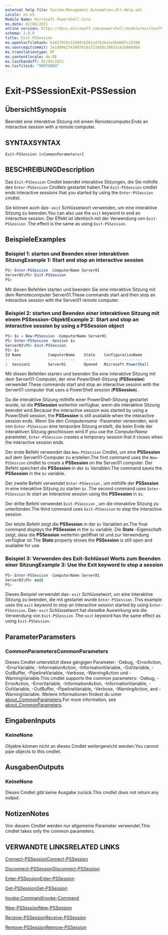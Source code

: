 ```yaml
---
external help file: System.Management.Automation.dll-Help.xml
Locale: en-US
Module Name: Microsoft.PowerShell.Core
ms.date: 02/08/2021
online version: https://docs.microsoft.com/powershell/module/microsoft.powershell.core/exit-pssession?view=powershell-7.2&WT.mc_id=ps-gethelp
schema: 2.0.0
title: Exit-PSSession
ms.openlocfilehash: b1827929c53560cb261cd7b3ba1e5bd407c25700
ms.sourcegitcommit: 3a1d80e27438976101f216b8c3d623c61b868db8
ms.translationtype: MT
ms.contentlocale: de-DE
ms.lasthandoff: 02/09/2021
ms.locfileid: "99975089"
---
```

# <span data-ttu-id="080c8-102">Exit-PSSession</span><span class="sxs-lookup"><span data-stu-id="080c8-102">Exit-PSSession</span></span>

## <span data-ttu-id="080c8-103">Übersicht</span><span class="sxs-lookup"><span data-stu-id="080c8-103">Synopsis</span></span>
<span data-ttu-id="080c8-104">Beendet eine interaktive Sitzung mit einem Remotecomputer.</span><span class="sxs-lookup"><span data-stu-id="080c8-104">Ends an interactive session with a remote computer.</span></span>

## <span data-ttu-id="080c8-105">SYNTAX</span><span class="sxs-lookup"><span data-stu-id="080c8-105">SYNTAX</span></span>

```
Exit-PSSession [<CommonParameters>]
```

## <span data-ttu-id="080c8-106">BESCHREIBUNG</span><span class="sxs-lookup"><span data-stu-id="080c8-106">Description</span></span>

<span data-ttu-id="080c8-107">Das `Exit-PSSession` Cmdlet beendet interaktive Sitzungen, die Sie mithilfe des `Enter-PSSession` Cmdlets gestartet haben.</span><span class="sxs-lookup"><span data-stu-id="080c8-107">The `Exit-PSSession` cmdlet ends interactive sessions that you started by using the `Enter-PSSession` cmdlet.</span></span>

<span data-ttu-id="080c8-108">Sie können auch das- `exit` Schlüsselwort verwenden, um eine interaktive Sitzung zu beenden.</span><span class="sxs-lookup"><span data-stu-id="080c8-108">You can also use the `exit` keyword to end an interactive session.</span></span> <span data-ttu-id="080c8-109">Der Effekt ist identisch mit der Verwendung von `Exit-PSSession` .</span><span class="sxs-lookup"><span data-stu-id="080c8-109">The effect is the same as using `Exit-PSSession`.</span></span>

## <span data-ttu-id="080c8-110">Beispiele</span><span class="sxs-lookup"><span data-stu-id="080c8-110">Examples</span></span>

### <span data-ttu-id="080c8-111">Beispiel 1: starten und Beenden einer interaktiven Sitzung</span><span class="sxs-lookup"><span data-stu-id="080c8-111">Example 1: Start and stop an interactive session</span></span>

```powershell
PS> Enter-PSSession -ComputerName Server01
Server01\PS> Exit-PSSession
PS>
```

<span data-ttu-id="080c8-112">Mit diesen Befehlen starten und beenden Sie eine interaktive Sitzung mit dem Remotecomputer Server01.</span><span class="sxs-lookup"><span data-stu-id="080c8-112">These commands start and then stop an interactive session with the Server01 remote computer.</span></span>

### <span data-ttu-id="080c8-113">Beispiel 2: starten und Beenden einer interaktiven Sitzung mit einem PSSession-Objekt</span><span class="sxs-lookup"><span data-stu-id="080c8-113">Example 2: Start and stop an interactive session by using a PSSession object</span></span>

```powershell
PS> $s = New-PSSession -ComputerName Server01
PS> Enter-PSSession -Session $s
Server01\PS> Exit-PSSession
PS> $s
Id Name            ComputerName    State    ConfigurationName
-- ----            ------------    -----    -----------------
1  Session1        Server01        Opened   Microsoft.PowerShell
```

<span data-ttu-id="080c8-114">Mit diesen Befehlen starten und beenden Sie eine interaktive Sitzung mit dem Server01-Computer, der eine PowerShell-Sitzung (**PSSession**) verwendet.</span><span class="sxs-lookup"><span data-stu-id="080c8-114">These commands start and stop an interactive session with the Server01 computer that uses a PowerShell session (**PSSession**).</span></span>

<span data-ttu-id="080c8-115">Da die interaktive Sitzung mithilfe einer PowerShell-Sitzung gestartet wurde, ist die **PSSession** weiterhin verfügbar, wenn die interaktive Sitzung beendet wird.</span><span class="sxs-lookup"><span data-stu-id="080c8-115">Because the interactive session was started by using a PowerShell session, the **PSSession** is still available when the interactive session ends.</span></span> <span data-ttu-id="080c8-116">Wenn Sie den _Computername_ -Parameter verwenden, wird von `Enter-PSSession` eine temporäre Sitzung erstellt, die beim Ende der interaktiven Sitzung geschlossen wird.</span><span class="sxs-lookup"><span data-stu-id="080c8-116">If you use the _ComputerName_ parameter, `Enter-PSSession` creates a temporary session that it closes when the interactive session ends.</span></span>

<span data-ttu-id="080c8-117">Der erste Befehl verwendet das `New-PSSession` Cmdlet, um eine **PSSession** auf dem Server01-Computer zu erstellen.</span><span class="sxs-lookup"><span data-stu-id="080c8-117">The first command uses the `New-PSSession` cmdlet to create a **PSSession** on the Server01 computer.</span></span> <span data-ttu-id="080c8-118">Der Befehl speichert die **PSSession** in der `$s` Variablen.</span><span class="sxs-lookup"><span data-stu-id="080c8-118">The command saves the **PSSession** in the `$s` variable.</span></span>

<span data-ttu-id="080c8-119">Der zweite Befehl verwendet `Enter-PSSession` , um mithilfe der **PSSession** in eine interaktive Sitzung zu starten `$s` .</span><span class="sxs-lookup"><span data-stu-id="080c8-119">The second command uses `Enter-PSSession` to start an interactive session using the **PSSession** in `$s`.</span></span>

<span data-ttu-id="080c8-120">Der dritte Befehl verwendet `Exit-PSSession` , um die interaktive Sitzung zu unterbinden.</span><span class="sxs-lookup"><span data-stu-id="080c8-120">The third command uses `Exit-PSSession` to stop the interactive session.</span></span>

<span data-ttu-id="080c8-121">Der letzte Befehl zeigt die **PSSession** in der `$s` Variablen an.</span><span class="sxs-lookup"><span data-stu-id="080c8-121">The final command displays the **PSSession** in the `$s` variable.</span></span> <span data-ttu-id="080c8-122">Die **State** -Eigenschaft zeigt, dass die **PSSession** weiterhin geöffnet ist und zur Verwendung verfügbar ist.</span><span class="sxs-lookup"><span data-stu-id="080c8-122">The **State** property shows the **PSSession** is still open and available for use.</span></span>

### <span data-ttu-id="080c8-123">Beispiel 3: Verwenden des Exit-Schlüssel Worts zum Beenden einer Sitzung</span><span class="sxs-lookup"><span data-stu-id="080c8-123">Example 3: Use the Exit keyword to stop a session</span></span>

```powershell
PS> Enter-PSSession -ComputerName Server01
Server01\PS> exit
PS>
```

<span data-ttu-id="080c8-124">Dieses Beispiel verwendet das- `exit` Schlüsselwort, um eine interaktive Sitzung zu beenden, die mit gestartet wurde `Enter-PSSession` .</span><span class="sxs-lookup"><span data-stu-id="080c8-124">This example uses the `exit` keyword to stop an interactive session started by using `Enter-PSSession`.</span></span> <span data-ttu-id="080c8-125">Das- `exit` Schlüsselwort hat dieselbe Auswirkung wie die Verwendung von `Exit-PSSession` .</span><span class="sxs-lookup"><span data-stu-id="080c8-125">The `exit` keyword has the same effect as using `Exit-PSSession`.</span></span>

## <span data-ttu-id="080c8-126">Parameter</span><span class="sxs-lookup"><span data-stu-id="080c8-126">Parameters</span></span>

### <span data-ttu-id="080c8-127">CommonParameters</span><span class="sxs-lookup"><span data-stu-id="080c8-127">CommonParameters</span></span>

<span data-ttu-id="080c8-128">Dieses Cmdlet unterstützt diese gängigen Parameter: -Debug, -ErrorAction, -ErrorVariable, -InformationAction, -InformationVariable, -OutVariable, -OutBuffer, -PipelineVariable, -Verbose, -WarningAction und -WarningVariable.</span><span class="sxs-lookup"><span data-stu-id="080c8-128">This cmdlet supports the common parameters: -Debug, -ErrorAction, -ErrorVariable, -InformationAction, -InformationVariable, -OutVariable, -OutBuffer, -PipelineVariable, -Verbose, -WarningAction, and -WarningVariable.</span></span> <span data-ttu-id="080c8-129">Weitere Informationen findest du unter [about_CommonParameters](https://go.microsoft.com/fwlink/?LinkID=113216).</span><span class="sxs-lookup"><span data-stu-id="080c8-129">For more information, see [about_CommonParameters](https://go.microsoft.com/fwlink/?LinkID=113216).</span></span>

## <span data-ttu-id="080c8-130">Eingaben</span><span class="sxs-lookup"><span data-stu-id="080c8-130">Inputs</span></span>

### <span data-ttu-id="080c8-131">Keine</span><span class="sxs-lookup"><span data-stu-id="080c8-131">None</span></span>

<span data-ttu-id="080c8-132">Objekte können nicht an dieses Cmdlet weitergereicht werden.</span><span class="sxs-lookup"><span data-stu-id="080c8-132">You cannot pipe objects to this cmdlet.</span></span>

## <span data-ttu-id="080c8-133">Ausgaben</span><span class="sxs-lookup"><span data-stu-id="080c8-133">Outputs</span></span>

### <span data-ttu-id="080c8-134">Keine</span><span class="sxs-lookup"><span data-stu-id="080c8-134">None</span></span>

<span data-ttu-id="080c8-135">Dieses Cmdlet gibt keine Ausgabe zurück.</span><span class="sxs-lookup"><span data-stu-id="080c8-135">This cmdlet does not return any output.</span></span>

## <span data-ttu-id="080c8-136">Notizen</span><span class="sxs-lookup"><span data-stu-id="080c8-136">Notes</span></span>

<span data-ttu-id="080c8-137">Von diesem Cmdlet werden nur allgemeine Parameter verwendet.</span><span class="sxs-lookup"><span data-stu-id="080c8-137">This cmdlet takes only the common parameters.</span></span>

## <span data-ttu-id="080c8-138">VERWANDTE LINKS</span><span class="sxs-lookup"><span data-stu-id="080c8-138">RELATED LINKS</span></span>

[<span data-ttu-id="080c8-139">Connect-PSSession</span><span class="sxs-lookup"><span data-stu-id="080c8-139">Connect-PSSession</span></span>](Connect-PSSession.md)

[<span data-ttu-id="080c8-140">Disconnect-PSSession</span><span class="sxs-lookup"><span data-stu-id="080c8-140">Disconnect-PSSession</span></span>](Disconnect-PSSession.md)

[<span data-ttu-id="080c8-141">Enter-PSSession</span><span class="sxs-lookup"><span data-stu-id="080c8-141">Enter-PSSession</span></span>](Enter-PSSession.md)

[<span data-ttu-id="080c8-142">Get-PSSession</span><span class="sxs-lookup"><span data-stu-id="080c8-142">Get-PSSession</span></span>](Get-PSSession.md)

[<span data-ttu-id="080c8-143">Invoke-Command</span><span class="sxs-lookup"><span data-stu-id="080c8-143">Invoke-Command</span></span>](Invoke-Command.md)

[<span data-ttu-id="080c8-144">New-PSSession</span><span class="sxs-lookup"><span data-stu-id="080c8-144">New-PSSession</span></span>](New-PSSession.md)

[<span data-ttu-id="080c8-145">Receive-PSSession</span><span class="sxs-lookup"><span data-stu-id="080c8-145">Receive-PSSession</span></span>](Receive-PSSession.md)

[<span data-ttu-id="080c8-146">Remove-PSSession</span><span class="sxs-lookup"><span data-stu-id="080c8-146">Remove-PSSession</span></span>](Remove-PSSession.md)
